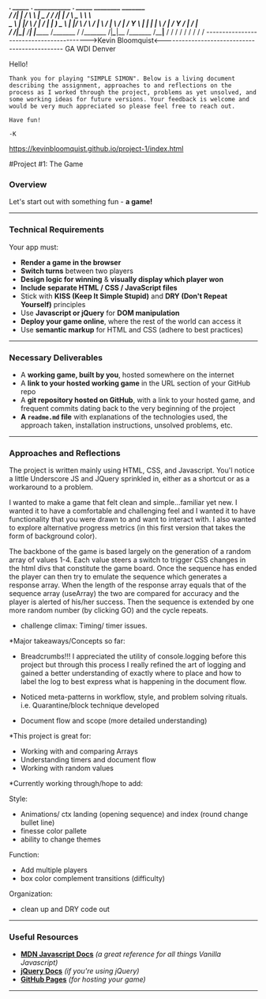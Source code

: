   _________.___   _____ __________.____     ___________   _________.___   _____   ________    _______   
 /   _____/|   | /     \\______   \    |    \_   _____/  /   _____/|   | /     \  \_____  \   \      \  
 \_____  \ |   |/  \ /  \|     ___/    |     |    __)_   \_____  \ |   |/  \ /  \  /   |   \  /   |   \ 
 /        \|   /    Y    \    |   |    |___  |        \  /        \|   /    Y    \/    |    \/    |    \
/_______  /|___\____|__  /____|   |_______ \/_______  / /_______  /|___\____|__  /\_______  /\____|__  /
        \/             \/                 \/        \/          \/             \/         \/         \/ 
----------------------------------------->Kevin Bloomquist<----------------------------------------------
                                            GA WDI Denver







Hello!

	Thank you for playing "SIMPLE SIMON". Below is a living document describing the assignment, approaches to and reflections on the process as I worked through the project, problems as yet unsolved, and  some working ideas for future versions. Your feedback is welcome and would be very much appreciated so please feel free to reach out.

	Have fun!

	-K



https://kevinbloomquist.github.io/project-1/index.html

#Project #1: The Game

### Overview

Let's start out with something fun - **a game!**

---

### Technical Requirements

Your app must:

* **Render a game in the browser**
* **Switch turns** between two players
* **Design logic for winning** & **visually display which player won**
* **Include separate HTML / CSS / JavaScript files**
* Stick with **KISS (Keep It Simple Stupid)** and **DRY (Don't Repeat Yourself)** principles
* Use **Javascript or jQuery** for **DOM manipulation**
* **Deploy your game online**, where the rest of the world can access it
* Use **semantic markup** for HTML and CSS (adhere to best practices)

---

### Necessary Deliverables

* A **working game, built by you**, hosted somewhere on the internet
* A **link to your hosted working game** in the URL section of your GitHub repo
* A **git repository hosted on GitHub**, with a link to your hosted game, and frequent commits dating back to the very beginning of the project
* **A ``readme.md`` file** with explanations of the technologies used, the approach taken, installation instructions, unsolved problems, etc.

---

### Approaches and Reflections

The project is written mainly using HTML, CSS, and Javascript. You'l notice a little Underscore JS and JQuery sprinkled in, either as a shortcut or as a workaround to a problem.

I wanted to make a game that felt clean and simple...familiar yet new. I wanted it to have a comfortable and challenging feel and I wanted it to have functionality that you were drawn to and want to interact with.
I also wanted to explore alternative progress metrics (in this first version that takes the form of background color).

The backbone of the game is based largely on the generation of a random array of values 1-4. Each value steers a switch to trigger CSS changes in the html divs that constitute the game board. Once the sequence has ended the player can then try to emulate the sequence which generates a response array. When the length of the response array equals that of the sequence array (useArray) the two are compared for accuracy and the player is alerted of his/her success. Then the sequence is extended by one more random number (by clicking GO) and the cycle repeats.

* challenge climax: Timing/ timer issues.

*Major takeaways/Concepts so far:

- Breadcrumbs!!! I appreciated the utility of console.logging before this project but through this process I really refined the art of logging and gained a better understanding of exactly where to place and how to label the log to best express what is happening in the document flow.

- Noticed meta-patterns in workflow, style, and problem solving rituals.
i.e. Quarantine/block technique developed

- Document flow and scope (more detailed understanding)

*This project is great for:
- Working with and comparing Arrays
- Understanding timers and document flow
- Working with random values

*Currently working through/hope to add:

Style:
- Animations/ ctx landing (opening sequence) and index (round change bullet line)
- finesse color pallete
- ability to change themes

Function:
- Add multiple players
- box color complement transitions (difficulty)

Organization:
- clean up and DRY code out


---

### Useful Resources

* **[MDN Javascript Docs](https://developer.mozilla.org/en-US/docs/Web/JavaScript)** _(a great reference for all things Vanilla Javascript)_
* **[jQuery Docs](http://api.jquery.com)** _(if you're using jQuery)_
* **[GitHub Pages](https://pages.github.com)** _(for hosting your game)_

---
